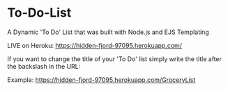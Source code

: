 # To-Do-List
A Dynamic 'To Do' List that was built with Node.js and EJS Templating

LIVE on Heroku: https://hidden-fjord-97095.herokuapp.com/

If you want to change the title of your 'To Do' list simply write the title after the backslash in the URL:

Example:  https://hidden-fjord-97095.herokuapp.com/GroceryList
